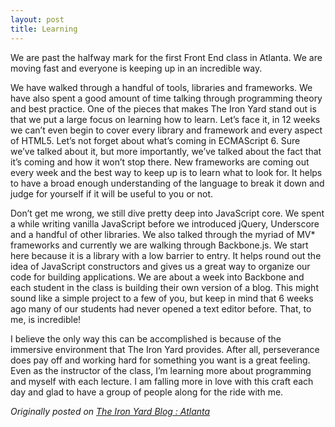 ```yaml
---
layout: post
title: Learning
---
```



We are past the halfway mark for the first Front End class in Atlanta. We are moving fast and everyone is keeping up in an incredible way.

<!--more-->

We have walked through a handful of tools, libraries and frameworks. We have also spent a good amount of time talking through programming theory and best practice. One of the pieces that makes The Iron Yard stand out is that we put a large focus on learning how to learn. Let’s face it, in 12 weeks we can’t even begin to cover every library and framework and every aspect of HTML5. Let’s not forget about what’s coming in ECMAScript 6. Sure we’ve talked about it, but more importantly, we’ve talked about the fact that it’s coming and how it won’t stop there. New frameworks are coming out every week and the best way to keep up is to learn what to look for. It helps to have a broad enough understanding of the language to break it down and judge for yourself if it will be useful to you or not.

Don’t get me wrong, we still dive pretty deep into JavaScript core. We spent a while writing vanilla JavaScript before we introduced jQuery, Underscore and a handful of other libraries. We also talked through the myriad of MV* frameworks and currently we are walking through Backbone.js. We start here because it is a library with a low barrier to entry. It helps round out the idea of JavaScript constructors and gives us a great way to organize our code for building applications. We are about a week into Backbone and each student in the class is building their own version of a blog. This might sound like a simple project to a few of you, but keep in mind that 6 weeks ago many of our students had never opened a text editor before. That, to me, is incredible!

I believe the only way this can be accomplished is because of the immersive environment that The Iron Yard provides. After all, perseverance does pay off and working hard for something you want is a great feeling. Even as the instructor of the class, I’m learning more about programming and myself with each lecture. I am falling more in love with this craft each day and glad to have a group of people along for the ride with me.

_Originally posted on [The Iron Yard Blog : Atlanta](http://atlanta.theironyard.com/post/92757229935/always-learning)_
